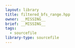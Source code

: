 ```yaml
---
layout: library
title: filtered_bfs_range.hpp
owner: __MISSING__
brief: __MISSING__
tags:
  - sourcefile
library-type: sourcefile
---
```

